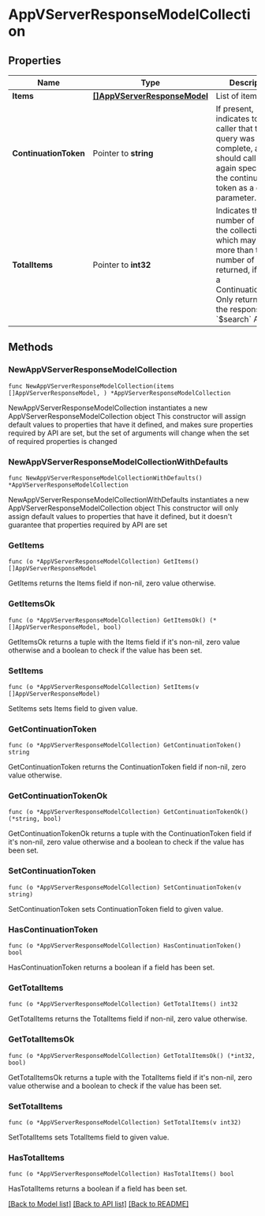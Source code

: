 # AppVServerResponseModelCollection

## Properties

Name | Type | Description | Notes
------------ | ------------- | ------------- | -------------
**Items** | [**[]AppVServerResponseModel**](AppVServerResponseModel.md) | List of items. | 
**ContinuationToken** | Pointer to **string** | If present, indicates to the caller that the query was not complete, and they should call the API again specifying the continuation token as a query parameter. | [optional] 
**TotalItems** | Pointer to **int32** | Indicates the total number of items in the collection, which may be more than the number of Items returned, if there is a ContinuationToken.  Only returned in the response to &#x60;$search&#x60; APIs. | [optional] 

## Methods

### NewAppVServerResponseModelCollection

`func NewAppVServerResponseModelCollection(items []AppVServerResponseModel, ) *AppVServerResponseModelCollection`

NewAppVServerResponseModelCollection instantiates a new AppVServerResponseModelCollection object
This constructor will assign default values to properties that have it defined,
and makes sure properties required by API are set, but the set of arguments
will change when the set of required properties is changed

### NewAppVServerResponseModelCollectionWithDefaults

`func NewAppVServerResponseModelCollectionWithDefaults() *AppVServerResponseModelCollection`

NewAppVServerResponseModelCollectionWithDefaults instantiates a new AppVServerResponseModelCollection object
This constructor will only assign default values to properties that have it defined,
but it doesn't guarantee that properties required by API are set

### GetItems

`func (o *AppVServerResponseModelCollection) GetItems() []AppVServerResponseModel`

GetItems returns the Items field if non-nil, zero value otherwise.

### GetItemsOk

`func (o *AppVServerResponseModelCollection) GetItemsOk() (*[]AppVServerResponseModel, bool)`

GetItemsOk returns a tuple with the Items field if it's non-nil, zero value otherwise
and a boolean to check if the value has been set.

### SetItems

`func (o *AppVServerResponseModelCollection) SetItems(v []AppVServerResponseModel)`

SetItems sets Items field to given value.


### GetContinuationToken

`func (o *AppVServerResponseModelCollection) GetContinuationToken() string`

GetContinuationToken returns the ContinuationToken field if non-nil, zero value otherwise.

### GetContinuationTokenOk

`func (o *AppVServerResponseModelCollection) GetContinuationTokenOk() (*string, bool)`

GetContinuationTokenOk returns a tuple with the ContinuationToken field if it's non-nil, zero value otherwise
and a boolean to check if the value has been set.

### SetContinuationToken

`func (o *AppVServerResponseModelCollection) SetContinuationToken(v string)`

SetContinuationToken sets ContinuationToken field to given value.

### HasContinuationToken

`func (o *AppVServerResponseModelCollection) HasContinuationToken() bool`

HasContinuationToken returns a boolean if a field has been set.

### GetTotalItems

`func (o *AppVServerResponseModelCollection) GetTotalItems() int32`

GetTotalItems returns the TotalItems field if non-nil, zero value otherwise.

### GetTotalItemsOk

`func (o *AppVServerResponseModelCollection) GetTotalItemsOk() (*int32, bool)`

GetTotalItemsOk returns a tuple with the TotalItems field if it's non-nil, zero value otherwise
and a boolean to check if the value has been set.

### SetTotalItems

`func (o *AppVServerResponseModelCollection) SetTotalItems(v int32)`

SetTotalItems sets TotalItems field to given value.

### HasTotalItems

`func (o *AppVServerResponseModelCollection) HasTotalItems() bool`

HasTotalItems returns a boolean if a field has been set.


[[Back to Model list]](../README.md#documentation-for-models) [[Back to API list]](../README.md#documentation-for-api-endpoints) [[Back to README]](../README.md)


